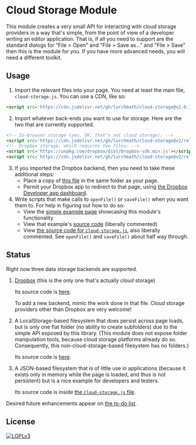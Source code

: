 
# Cloud Storage Module

This module creates a very small API for interacting with cloud storage
providers in a way that's simple, from the point of view of a developer
writing an editor application.  That is, if all you need to support are the
standard dialogs for "File > Open" and "File > Save as..." and "File > Save"
then this is the module for you.  If you have more advanced needs, you will
need a different toolkit.

## Usage

 1. Import the relevant files into your page.  You need at least the main
    file, `cloud-storage.js`.  You can use a CDN, like so:
```html
<script src='https://cdn.jsdelivr.net/gh/lurchmath/cloud-storage@v2.0.1/release/cloud-storage.js'></script>
```
 2. Import whatever back-ends you want to use for storage.  Here are the
    two that are currently supported.
```html
<!-- In-browser storage (yes, OK, that's not cloud storage): -->
<script src='https://cdn.jsdelivr.net/gh/lurchmath/cloud-storage@v2/release/localstorage-backend.js'></script>
<!-- Dropbox storage, which requires two files: -->
<script src='https://unpkg.com/dropbox/dist/Dropbox-sdk.min.js'></script>
<script src='https://cdn.jsdelivr.net/gh/lurchmath/cloud-storage@v2/release/dropbox-backend.js'></script>
```
 3. If you imported the Dropbox backend, then you need to take these
    additional steps:
     * Place a copy of [this file](release/dropbox-login.html) in the same
       folder as your page.
     * Permit your Dropbox app to redirect to that page, using
       [the Dropbox Developer app dashboard](https://www.dropbox.com/developers/apps).
 4. Write scripts that make calls to `openFile()` or `saveFile()` when you
    want them to.  For help in figuring out how to do so:
     * View the [simple example
       page](http://lurchmath.github.io/cloud-storage/example/example.html)
       showcasing this module's functionality
     * View that example's [source code](https://github.com/lurchmath/cloud-storage/blob/master/example/example.html)
       (liberally commented)
     * View [the source code for `cloud-storage.js`](https://github.com/lurchmath/cloud-storage/blob/master/source/cloud-storage.js),
       also liberally commented.  See `openFile()` and `saveFile()` about
       half way through.

## Status

Right now three data storage backends are supported.

 1. [Dropbox](http://dropbox.com) (this is the only one that's actually
    *cloud* storage)

    Its source code is [here](source/dropbox-backend.js).

    To add a new backend, mimic the work done in that file.  Cloud storage
    providers other than Dropbox are very welcome!
 2. A LocalStorage-based filesystem that does persist across page loads, but
    is only one flat folder (no ability to create subfolders) due to the
    simple API exposed by this library.  (This module does not expose folder
    manipulation tools, because cloud storage platforms already do so.
    Consequently, this non-cloud-storage-based filesystem has no folders.)

    Its source code is [here](source/localstorage-backend.js).
 3. A JSON-based filesystem that is of little use in applications (because
    it exists only in memory while the page is loaded, and thus is not
    persistent) but is a nice example for developers and testers.

    Its source code is inside [the `cloud-storage.js` file](source/cloud-storage.js).

Desired future enhancements appear on [the to-do list](TODO.md).

## License

[![LGPLv3](https://www.gnu.org/graphics/lgplv3-147x51.png)](https://www.gnu.org/licenses/lgpl-3.0.en.html)
